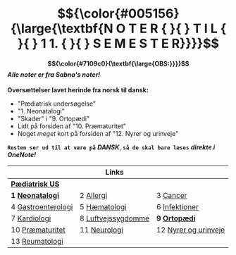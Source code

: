 # $${\color{#005156}{\large{\textbf{N O T E R { }{ } T I L { }{ } 1 1. { }{ } S E M E S T E R}}}}$$


#### $${\color{#7109c0}{\textbf{\large{OBS:}}}}$$ *Alle noter er fra Sabna's noter!*

**Oversættelser lavet herinde fra norsk til dansk:**
- "Pædiatrisk undersøgelse"
- "1. Neonatalogi"
- "Skader" i "9. Ortopædi"
- Lidt på forsiden af "10. Præmaturitet"
- Noget *meget* kort på forsiden af "12. Nyrer og urinveje"

**`Resten ser ud til at være på`** ***DANSK***, **`så de skal bare læses`** ***direkte i OneNote!***

|| Links ||
|-|-|-|
|**[Pædiatrisk US](/0.%20Pædiatrisk%20undersøgelse.md)**|
|**1 [Neonatalogi](1.%20Neonatalogi.md)**|2 [Allergi](2.%20Allergi.md)|3 [Cancer](3.%20Cancer.md)|
|4 [Gastroenterologi](4.%20Gastroenterologi.md)|5 [Hæmatologi](5.%20Hæmatologi.md)|6 [Infektioner](6.%20Infektioner.md)|
|7 [Kardiologi](7.%20Kardiologi.md)|8 [Luftvejssygdomme](8.%20Luftvejssygdomme.md)|**9 [Ortopædi](9.%20Ortopædi.md)**|
|10 [Præmaturitet](10.%20Præmaturitet.md)|11 [Neurologi](11.%20Neurologi.md)|12 [Nyrer og urinveje](12.%20Nyrer%20og%20urinveje.md)|
|13 [Reumatologi](13.%20Reumatologi.md)|

